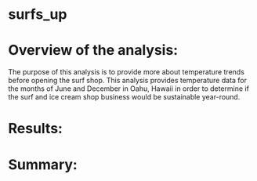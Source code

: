 # surfs_up

# Overview of the analysis:

The purpose of this analysis is to provide more about temperature trends before opening the surf shop. This analysis provides temperature data for the months of June and December in Oahu, Hawaii in order to determine if the surf and ice cream shop business would be sustainable year-round.

# Results:



# Summary:



